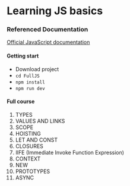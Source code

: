 # Learning JS basics

### Referenced Documentation

[Official JavaScript documentation](https://developer.mozilla.org/docs/Web/JavaScript)

#### Getting start

* Download project
* `cd FullJS`
* `npm install`
* `npm run dev`

#### Full course
1. TYPES
2. VALUES AND LINKS
3. SCOPE
4. HOISTING
5. LET AND CONST
6. CLOSURES
7. IIFE (Immediate Invoke Function Expression)
8. CONTEXT
9. NEW
10. PROTOTYPES
11. ASYNC
